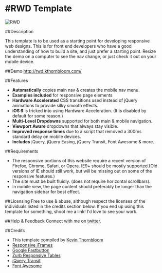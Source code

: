#RWD Template
===================

![RWD](http://kthornbloom.com/public/rwd.jpg)

##Description


This template is to be used as a starting point for developing responsive web designs. This is for front end developers who have a good understanding of how to build a site, and just prefer a starting point. Resize the demo on a computer to see the nav change, or just check it out on your mobile device.


##Demo
http://rwd.kthornbloom.com/

##Features

- <b>Automatically</b> copies main nav & creates the mobile nav menu.
- <b>Examples included</b> for responsive page elements
- <b>Hardware Accelerated</b> CSS transitions used instead of jQuery animations to provide silky smooth effects.
- <b>iOS 6</b> is tricked into using Hardware Acceleration. (It is disabled by default for some reason.)
- <b>Multi-Level Dropdowns</b> supported for both main & mobile navigation.
- <b>Viewport Aware</b> dropdowns that always stay visible.
- <b>Improved response times</b> due to a script that removed a 300ms standard delay on mobile devices.
- <b>Includes</b> jQuery, jQuery Easing, jQuery Transit, Font Awesome & more.

##Requirements

- The responsive portions of this website require a recent version of Firefox, Chrome, Safari, or Opera. IE9+ should be mostly supported.(Old versions of IE should still work, but will be missing out on some of the responsive features.)
- The site must be built fluidly. (does not require horizontal scrollbars).
- In mobile view, the page content should preferably be longer than the navigation sidebar for best effect.

##Licensing
Free to use & abuse, although respect the licenses of the individuals listed in the credits section below.
If you end up using this template for something, shoot me a link! I'd love to see your work.

##Help & Feedback
Connect with me on <a href="https://twitter.com/kthornbloom" target="_blank">twitter.</a>

##Credits

- This template compiled by <a href="http://www.kthornbloom.com"  target="_blank">Kevin Thornbloom</a>
- <a href="http://niklausgerber.com/blog/responsive-google-or-bing-maps/"  target="_blank">Responsive iFrames</a>
- <a href="https://github.com/alexblack/google-fastbutton"  target="_blank">Google Fastbutton</a>
- <a href="http://www.zurb.com/playground/responsive-tables" target="_blank">Zurb Responsive Tables</a>
- <a href="http://ricostacruz.com/jquery.transit/" target="_blank">jQuery Transit</a>
- <a href="http://fortawesome.github.io/Font-Awesome/" target="_blank">Font Awesome</a>
